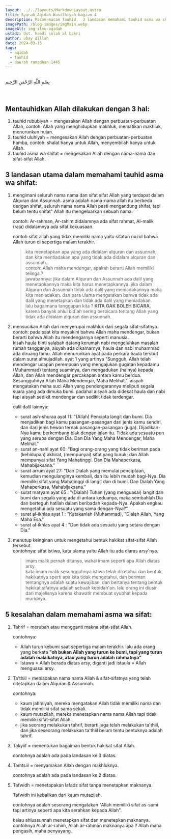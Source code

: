```yaml
---
layout: ../../layouts/MarkdownLayout.astro
title: Syarah Aqidah Wasithiyah bagian 4
description: Macam-macam Tauhid,  3 landasan memahami tauhid asma wa shifat. 5 kesalahan dalam memahami asma wa sifat
imagePath: /blog-images/imgMain.webp
imageAlt: img-ilmu-aqidah
ustadz: Ust. hamdi solah al bakri
author: ubay dillah
date: 2024-03-15
tags:
  - aqidah
  - tauhid
  - dauroh ramadhan 1445
---
```


<br>
<div class="font-arab-v1 font-bold text-4xl text-center"> بِسْمِ اللَّهِ الرَّحْمَنِ الرَّحِيم</div>
<br><br>

## Mentauhidkan Allah dilakukan dengan 3 hal:

1. tauhid rububiyah = mengesakan Allah dengan perbuatan-perbuatan Allah, contoh: Allah yang menghidupkan makhluk, mematikan makhluk, menurunkan hujan.
2. tauhid uluhiyah = mengesakan Allah dengan perbuatan-perbuatan hamba, contoh: shalat hanya untuk Allah, menyembilah hanya untuk Allah.
3. tauhid asma wa shifat = mengesakan Allah dengan nama-nama dan sifat-sifat Allah.

## 3 landasan utama dalam memahami tauhid asma wa shifat:

1. mengimani seluruh nama nama dan sifat sifat Allah yang terdapat dalam Alquran dan Assunnah.
   asma adalah nama-nama allah itu berbeda dengan shifat, seluruh nama nama Allah pasti mengandung shifat, tapi belum tentu shifat" Allah itu mengeluarkan sebuah nama.<br>

   contoh: Ar-rahman, Ar-rahim didalamnya ada sifat rahmat, Al-malik (raja) didalamnya ada sifat kekuasaan.<br>

   contoh sifat allah yang tidak memiliki nama yaitu sifatun nuzul bahwa Allah turun di sepertiga malam terakhir.

   > kita menetapkan apa yang ada didalam alquran dan assunnah, dan kita mentiadakan apa yang tidak ada didalam alquran dan assunnah. <br>
   > contoh: Allah maha mendengar, apakah berarti Allah memiliki telinga ? <br>
   > jawabannya: jika dalam Alquran dan Assunnah ada dalil yang menetapkannya maka kita harus menetapkannya. jika dalam Alquran dan Assunnah tidak ada dalil yang meniadakannya maka kita meniadakan. dan para ulama mengatakan bahwa tidak ada dalil yang menetapkan dan tidak ada dalil yang meniadakan.<br>
   > lalu bagaimana tanggapan kita ? **KITA GAK BOLEH BICARA**, karena banyak ahlul bid'ah sering berbicara tentang Allah yang tidak ada didalam alquran dan assunnah.

2. mensucikan Allah dari menyerupai makhluk dari segala sifat-sifatnya.
   contoh: pada saat kita meyakini bahwa Allah maha mendengar, bukan berarti bahwa Allah itu mendengarnya seperti manusia. <br>
   kisah haula binti salabah datang kerumah nabi mengeluhkan masalah rumah tangganya, aisyah ada dikamarnya, haula dan nabi muhammad ada diruang tamu. Allah menurunkan ayat pada perkara haula tersbut dalam surat almujadilah. ayat 1 yang artinya "Sungguh, Allah telah mendengar ucapan perempuan yang mengajukan gugatan kepadamu (Muhammad) tentang suaminya, dan mengadukan (halnya) kepada Allah, dan Allah mendengar percakapan antara kamu berdua. Sesungguhnya Allah Maha Mendengar, Maha Melihat.". aisyah mengatakan maha suci Allah yang pendengarannya meliputi segala suara yang ada dimuka bumi. padahal aisyah ada didekat haula dan nabi tapi aisyah sedikit mendengar dan sedikit tidak terdengar. <br>

   dalil dalil lainnya:

   - surat ash-shuraa ayat 11: "(Allah) Pencipta langit dan bumi. Dia menjadikan bagi kamu pasangan-pasangan dari jenis kamu sendiri, dan dari jenis hewan ternak pasangan-pasangan (juga). Dijadikan-Nya kamu berkembang biak dengan jalan itu. Tidak ada sesuatu pun yang serupa dengan Dia. Dan Dia Yang Maha Mendengar, Maha Melihat."
   - surat an-nahl ayat 60: "Bagi orang-orang yang tidak beriman pada (kehidupan) akhirat, (mempunyai) sifat yang buruk; dan Allah mempunyai sifat Yang Mahatinggi. Dan Dia Mahaperkasa, Mahabijaksana."
   - surat arrum ayat 27: "Dan Dialah yang memulai penciptaan, kemudian mengulanginya kembali, dan itu lebih mudah bagi-Nya. Dia memiliki sifat yang Mahatinggi di langit dan di bumi. Dan Dialah Yang Mahaperkasa, Mahabijaksana."
   - surat maryam ayat 65 : "(Dialah) Tuhan (yang menguasai) langit dan bumi dan segala yang ada di antara keduanya, maka sembahlah Dia dan berteguh hatilah dalam beribadah kepada-Nya. Apakah engkau mengetahui ada sesuatu yang sama dengan-Nya?"
   - surat al-ikhlas ayat 1 : "Katakanlah (Muhammad), "Dialah Allah, Yang Maha Esa."
   - surat al-ikhlas ayat 4 : "Dan tidak ada sesuatu yang setara dengan Dia."

3. menutup keinginan untuk mengetahui bentuk hakikat sifat-sifat Allah tersebut. <br>
   contohnya: sifat istiwa, kata ulama yaitu Allah itu ada diaras arsy'nya.
   > imam malik pernah ditanya, wahai imam seperti apa Allah diatas arsy. <br>
   > kata imam malik sesungguhnya istiwa telah diketahui dan bentuk hakikatnya sperti apa kita tidak mengetahui, dan beriman tentangnya adalah suatu kewajiban, dan bertanya tentang bentuk hakikat sifatnya adalah sebuah kebidah'an. lalu orang ini diusir dari majelisnya karena khawatir membuat syubhat kepada muridnya.

## 5 kesalahan dalam memahami asma wa sifat:

1. Tahrif = merubah atau mengganti makna sifat-sifat Allah.

   contohnya:

   - Allah turun kebumi saat sepertiga malam terakhir. lalu ada orang yang berkata **"oh bukan Allah yang turun ke bumi, tapi yang turun adalah malaikatnya, atau yang turun adalah rahmatnya"**
   - Istawa = Allah berada diatas arsy, diganti jadi istaula = Allah menguasai arsy.

2. Ta'thiil = meniadakan nama nama Allah & sifat-sifatnya yang telah ditetapkan dalam Alquran & Assunnah.

   contohnya:

   - kaum jahmiyah, mereka mengatakan Allah tidak memiliki nama dan tidak memiliki sifat sama sekali.
   - kaum mutazilah, mereka menetapkan nama nama Allah tapi tidak memiliki sifat-sifat Allah.
   - jika seorang melakukan tahrif, berarti juga telah melakukan ta'thiil, dan jika seseorang melakukan ta'thiil belum tentu bentuknya adalah tahrif.

3. Takyiif = menentukan bagaiman bentuk hakikat sifat Allah.

   contohnya adalah ada pada landasan ke 3 diatas.

4. Tamtsiil = menyamakan Allah dengan makhluknya.

   contohnya adalah ada pada landasan ke 2 diatas.

5. Tafwidh = menetapakan lafadz sifat tanpa menetapkan maknanya.

   Tafwidh ini kebalikan dari kaum mutazilah.

   contohnya adalah sesorang mengatakan "Allah memiliki sifat as-sami tapi artinya seperti apa kita serahkan kepada Allah".

   kalau ahlussunnah menetapkan sifat dan menetepkan maknanya. contohnya Allah ar-rahim, Allah ar-rahman maknanya apa ? Allah maha pengasih, maha penyayang.
